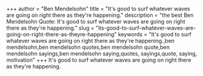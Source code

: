 +++
author = "Ben Mendelsohn"
title = "It's good to surf whatever waves are going on right there as they're happening."
description = "the best Ben Mendelsohn Quote: It's good to surf whatever waves are going on right there as they're happening."
slug = "its-good-to-surf-whatever-waves-are-going-on-right-there-as-theyre-happening"
keywords = "It's good to surf whatever waves are going on right there as they're happening.,ben mendelsohn,ben mendelsohn quotes,ben mendelsohn quote,ben mendelsohn sayings,ben mendelsohn saying,quotes, sayings,quote, saying, motivation"
+++
It's good to surf whatever waves are going on right there as they're happening.
